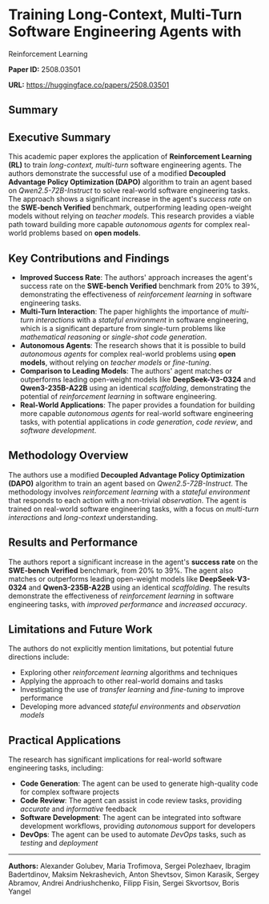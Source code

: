 # Training Long-Context, Multi-Turn Software Engineering Agents with
  Reinforcement Learning

**Paper ID:** 2508.03501

**URL:** https://huggingface.co/papers/2508.03501

## Summary

## Executive Summary
This academic paper explores the application of **Reinforcement Learning (RL)** to train *long-context, multi-turn* software engineering agents. The authors demonstrate the successful use of a modified **Decoupled Advantage Policy Optimization (DAPO)** algorithm to train an agent based on *Qwen2.5-72B-Instruct* to solve real-world software engineering tasks. The approach shows a significant increase in the agent's *success rate* on the **SWE-bench Verified** benchmark, outperforming leading open-weight models without relying on *teacher models*. This research provides a viable path toward building more capable *autonomous agents* for complex real-world problems based on **open models**.

## Key Contributions and Findings
* **Improved Success Rate**: The authors' approach increases the agent's success rate on the **SWE-bench Verified** benchmark from 20% to 39%, demonstrating the effectiveness of *reinforcement learning* in software engineering tasks.
* **Multi-Turn Interaction**: The paper highlights the importance of *multi-turn interactions* with a *stateful environment* in software engineering, which is a significant departure from single-turn problems like *mathematical reasoning* or *single-shot code generation*.
* **Autonomous Agents**: The research shows that it is possible to build *autonomous agents* for complex real-world problems using **open models**, without relying on *teacher models* or *fine-tuning*.
* **Comparison to Leading Models**: The authors' agent matches or outperforms leading open-weight models like **DeepSeek-V3-0324** and **Qwen3-235B-A22B** using an identical *scaffolding*, demonstrating the potential of *reinforcement learning* in software engineering.
* **Real-World Applications**: The paper provides a foundation for building more capable *autonomous agents* for real-world software engineering tasks, with potential applications in *code generation*, *code review*, and *software development*.

## Methodology Overview
The authors use a modified **Decoupled Advantage Policy Optimization (DAPO)** algorithm to train an agent based on *Qwen2.5-72B-Instruct*. The methodology involves *reinforcement learning* with a *stateful environment* that responds to each action with a non-trivial *observation*. The agent is trained on real-world software engineering tasks, with a focus on *multi-turn interactions* and *long-context* understanding.

## Results and Performance
The authors report a significant increase in the agent's **success rate** on the **SWE-bench Verified** benchmark, from 20% to 39%. The agent also matches or outperforms leading open-weight models like **DeepSeek-V3-0324** and **Qwen3-235B-A22B** using an identical *scaffolding*. The results demonstrate the effectiveness of *reinforcement learning* in software engineering tasks, with *improved performance* and *increased accuracy*.

## Limitations and Future Work
The authors do not explicitly mention limitations, but potential future directions include:
* Exploring other *reinforcement learning* algorithms and techniques
* Applying the approach to other real-world domains and tasks
* Investigating the use of *transfer learning* and *fine-tuning* to improve performance
* Developing more advanced *stateful environments* and *observation models*

## Practical Applications
The research has significant implications for real-world software engineering tasks, including:
* **Code Generation**: The agent can be used to generate high-quality code for complex software projects
* **Code Review**: The agent can assist in code review tasks, providing *accurate* and *informative* feedback
* **Software Development**: The agent can be integrated into software development workflows, providing *autonomous* support for developers
* **DevOps**: The agent can be used to automate *DevOps* tasks, such as *testing* and *deployment*

---

**Authors:** Alexander Golubev, Maria Trofimova, Sergei Polezhaev, Ibragim Badertdinov, Maksim Nekrashevich, Anton Shevtsov, Simon Karasik, Sergey Abramov, Andrei Andriushchenko, Filipp Fisin, Sergei Skvortsov, Boris Yangel
